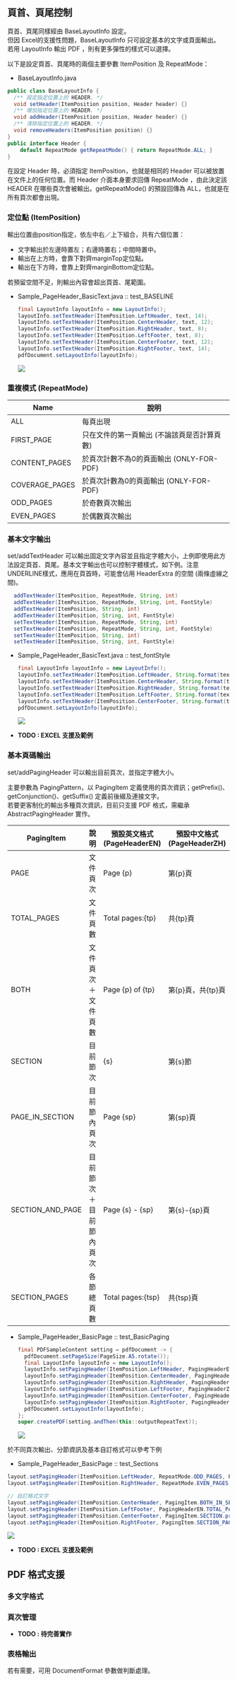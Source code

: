 ## 頁首、頁尾控制

頁首、頁尾同樣經由 BaseLayoutInfo 設定。  
但因 Excel的支援性問題，BaseLayoutInfo 只可設定基本的文字或頁面輸出。  
若用 LayoutInfo 輸出 PDF ，則有更多彈性的樣式可以選擇。

以下是設定頁首、頁尾時的兩個主要參數 ItemPosition 及 RepeatMode：

* BaseLayoutInfo.java

```java
public class BaseLayoutInfo {
  /** 設定指定位置上的 HEADER. */
  void setHeader(ItemPosition position, Header header) {}
  /** 增加指定位置上的 HEADER. */
  void addHeader(ItemPosition position, Header header) {}
  /** 清除指定位置上的 HEADER. */
  void removeHeaders(ItemPosition position) {}
}
public interface Header {
    default RepeatMode getRepeatMode() { return RepeatMode.ALL; }
}
```

在設定 Header 時，必須指定 ItemPosition，也就是相同的 Header 可以被放置在文件上的任何位置。而 Header 介面本身要求回傳 RepeatMode ，由此決定該 HEADER 在哪些頁次會被輸出。getRepeatMode\(\) 的預設回傳為 ALL，也就是在所有頁次都會出現。

### 定位點 \(ItemPosition\)

輸出位置由position指定，依左中右／上下組合，共有六個位置：

* 文字輸出於左邊時置左；右邊時置右；中間時置中。
* 輸出在上方時，會靠下對齊marginTop定位點。
* 輸出在下方時，會靠上對齊marginBottom定位點。

若預留空間不足，則輸出內容會超出頁首、尾範圍。

* Sample\_PageHeader\_BasicText.java :: test\_BASELINE

  ```java
  final LayoutInfo layoutInfo = new LayoutInfo();
  layoutInfo.setTextHeader(ItemPosition.LeftHeader, text, 14);
  layoutInfo.setTextHeader(ItemPosition.CenterHeader, text, 12);
  layoutInfo.setTextHeader(ItemPosition.RightHeader, text, 8);
  layoutInfo.setTextHeader(ItemPosition.LeftFooter, text, 8);
  layoutInfo.setTextHeader(ItemPosition.CenterFooter, text, 12);
  layoutInfo.setTextHeader(ItemPosition.RightFooter, text, 14);
  pdfDocument.setLayoutInfo(layoutInfo);
  ```

  ![](/assets/ch02/header_position.png)

### 重複模式 \(RepeatMode\)

| Name | 說明 |
| --- | --- |
| ALL | 每頁出現 |
| FIRST\_PAGE | 只在文件的第一頁輸出 \(不論該頁是否計算頁數\) |
| CONTENT\_PAGES | 於頁次計數不為0的頁面輸出 \(ONLY-FOR-PDF\) |
| COVERAGE\_PAGES | 於頁次計數為0的頁面輸出 \(ONLY-FOR-PDF\) |
| ODD\_PAGES | 於奇數頁次輸出 |
| EVEN\_PAGES | 於偶數頁次輸出 |

### 基本文字輸出

set/addTextHeader 可以輸出固定文字內容並且指定字體大小，上例即使用此方法設定頁首、頁尾。基本文字輸出也可以控制字體樣式，如下例。注意UNDERLINE樣式，應用在頁首時，可能會佔用 HeaderExtra 的空間 \(兩條虛線之間\)。

```java
  addTextHeader(ItemPosition, RepeatMode, String, int)
  addTextHeader(ItemPosition, RepeatMode, String, int, FontStyle)
  addTextHeader(ItemPosition, String, int)
  addTextHeader(ItemPosition, String, int, FontStyle)
  setTextHeader(ItemPosition, RepeatMode, String, int)
  setTextHeader(ItemPosition, RepeatMode, String, int, FontStyle)
  setTextHeader(ItemPosition, String, int)
  setTextHeader(ItemPosition, String, int, FontStyle)
```

* Sample\_PageHeader\_BasicText.java :: test\_fontStyle

  ```java
  final LayoutInfo layoutInfo = new LayoutInfo();
  layoutInfo.setTextHeader(ItemPosition.LeftHeader, String.format(text, "BOLD"), 12, FontStyle.BOLD);
  layoutInfo.setTextHeader(ItemPosition.CenterHeader, String.format(text, "ITALIC"), 12, FontStyle.ITALIC);
  layoutInfo.setTextHeader(ItemPosition.RightHeader, String.format(text, "UNDERLINE"), 12, FontStyle.UNDERLINE);
  layoutInfo.setTextHeader(ItemPosition.LeftFooter, String.format(text, "STRIKETHRU"), 12, FontStyle.STRIKETHRU);
  layoutInfo.setTextHeader(ItemPosition.CenterFooter, String.format(text, "BOLDITALIC"), 12, FontStyle.BOLDITALIC);
  pdfDocument.setLayoutInfo(layoutInfo);
  ```

  ![](/assets/ch02/header_text_fontStyle.png)

* **TODO : EXCEL 支援及範例**

### 基本頁碼輸出

set/addPagingHeader 可以輸出目前頁次，並指定字體大小。

主要參數為 PagingPattern，以 PagingItem 定義使用的頁次資訊；getPrefix\(\)、getConjunction\(\)、getSuffix\(\) 定義前後綴及連接文字。  
若要更客制化的輸出多種頁次資訊，目前只支援 PDF 格式，需繼承 AbstractPagingHeader 實作。

| PagingItem | 說明 | 預設英文格式\(PageHeaderEN\) | 預設中文格式\(PageHeaderZH\) |
| --- | --- | --- | --- |
| PAGE | 文件頁次 | Page {p} | 第{p}頁 |
| TOTAL\_PAGES | 文件頁數 | Total pages:{tp} | 共{tp}頁 |
| BOTH | 文件頁次＋文件頁數 | Page {p} of {tp} | 第{p}頁，共{tp}頁 |
| SECTION | 目前節次 | {s} | 第{s}節 |
| PAGE\_IN\_SECTION | 目前節內頁次 | Page {sp} | 第{sp}頁 |
| SECTION\_AND\_PAGE | 目前節次＋目前節內頁次 | Page {s} - {sp} | 第{s}-{sp}頁 |
| SECTION\_PAGES | 各節總頁數 | Total pages:{tsp} | 共{tsp}頁 |

* Sample\_PageHeader\_BasicPage :: test\_BasicPaging

  ```java
  final PDFSampleContent setting = pdfDocument -> {
    pdfDocument.setPageSize(PageSize.A5.rotate());
    final LayoutInfo layoutInfo = new LayoutInfo();
    layoutInfo.setPagingHeader(ItemPosition.LeftHeader, PagingHeaderEN.PAGE, 14);
    layoutInfo.setPagingHeader(ItemPosition.CenterHeader, PagingHeaderEN.BOTH, 14);
    layoutInfo.setPagingHeader(ItemPosition.RightHeader, PagingHeaderEN.TOTAL_PAGES, 14);
    layoutInfo.setPagingHeader(ItemPosition.LeftFooter, PagingHeaderZH.PAGE, 10);
    layoutInfo.setPagingHeader(ItemPosition.CenterFooter, PagingHeaderZH.BOTH, 10);
    layoutInfo.setPagingHeader(ItemPosition.RightFooter, PagingHeaderZH.TOTAL_PAGES, 10);
    pdfDocument.setLayoutInfo(layoutInfo);
  };
  super.createPDF(setting.andThen(this::outputRepeatText));
  ```

  ![](/assets/ch02/header_paging_basic.png)

於不同頁次輸出、分節資訊及基本自訂格式可以參考下例

* Sample\_PageHeader\_BasicPage :: test\_Sections

```java
layout.setPagingHeader(ItemPosition.LeftHeader, RepeatMode.ODD_PAGES, PagingHeaderEN.SECTION_AND_PAGE, 10);
layout.setPagingHeader(ItemPosition.RightHeader, RepeatMode.EVEN_PAGES, PagingHeaderEN.SECTION_AND_PAGE, 10);

// 自訂格式文字
layout.setPagingHeader(ItemPosition.CenterHeader, PagingItem.BOTH_IN_SECTION.conjunction(" of "), 10);
layout.setPagingHeader(ItemPosition.LeftFooter, PagingHeaderEN.TOTAL_PAGES, 8);
layout.setPagingHeader(ItemPosition.CenterFooter, PagingItem.SECTION.prefix("Sec. "), 10);
layout.setPagingHeader(ItemPosition.RightFooter, PagingItem.SECTION_PAGES.prefix("Section Pages:"), 8);
```

![](/assets/ch02/header_paging_basic_sections.png)

* **TODO : EXCEL 支援及範例**

## PDF 格式支援

### 多文字格式

### 頁次管理

* **TODO : 待完善實作**

### 表格輸出

若有需要，可用 DocumentFormat 參數做判斷處理。

